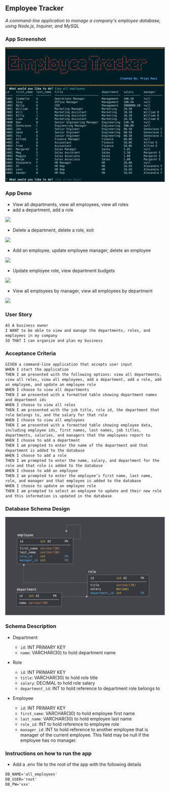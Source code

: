 ## Employee Tracker

*A command-line application to manage a company's employee database, using Node.js, Inquirer, and MySQL*

### App Screenshot

![](images/app-screenshot.png)

### App Demo

- View all departments, view all employees, view all roles
- add a department, add a role

![](images/demo-1.gif)

- Delete a department, delete a role, exit  

![](images/demo-2.gif)

- Add an employee, update employee manager, delete an employee

![](images/demo-3.gif)

- Update employee role, view department budgets

![](images/demo-4.gif)

- View all employees by manager, view all employees by department

![](images/demo-5.gif)

### User Story

```text
AS A business owner
I WANT to be able to view and manage the departments, roles, and employees in my company
SO THAT I can organize and plan my business
```

### Acceptance Criteria

```text
GIVEN a command-line application that accepts user input
WHEN I start the application
THEN I am presented with the following options: view all departments, view all roles, view all employees, add a department, add a role, add an employee, and update an employee role
WHEN I choose to view all departments
THEN I am presented with a formatted table showing department names and department ids
WHEN I choose to view all roles
THEN I am presented with the job title, role id, the department that role belongs to, and the salary for that role
WHEN I choose to view all employees
THEN I am presented with a formatted table showing employee data, including employee ids, first names, last names, job titles, departments, salaries, and managers that the employees report to
WHEN I choose to add a department
THEN I am prompted to enter the name of the department and that department is added to the database
WHEN I choose to add a role
THEN I am prompted to enter the name, salary, and department for the role and that role is added to the database
WHEN I choose to add an employee
THEN I am prompted to enter the employee’s first name, last name, role, and manager and that employee is added to the database
WHEN I choose to update an employee role
THEN I am prompted to select an employee to update and their new role and this information is updated in the database
```

### Database Schema Design

![](images/schema-design.png)

### Schema Description

- Department
    - `id`: INT PRIMARY KEY
    - `name`: VARCHAR(30) to hold department name

- Role
    - `id`: INT PRIMARY KEY
    - `title`: VARCHAR(30) to hold role title
    - `salary`: DECIMAL to hold role salary
    - `department_id`: INT to hold reference to department role belongs to

- Employee
    - `id`: INT PRIMARY KEY
    - `first_name`: VARCHAR(30) to hold employee first name
    - `last_name`: VARCHAR(30) to hold employee last name
    - `role_id`: INT to hold reference to employee role
    - `manager_id`: INT to hold reference to another employee that is manager of the current employee. This field may be null if the employee has no manager.

### Instructions on how to run the app

- Add a .env file to the root of the app with the following details

```text
DB_NAME='all_employees'
DB_USER='root'
DB_PW='xxx'
```